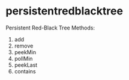 # persistentredblacktree
Persistent Red-Black Tree
 Methods:
 1. add
 2. remove
 3. peekMin
 4. pollMin
 5. peekLast
 6. contains
